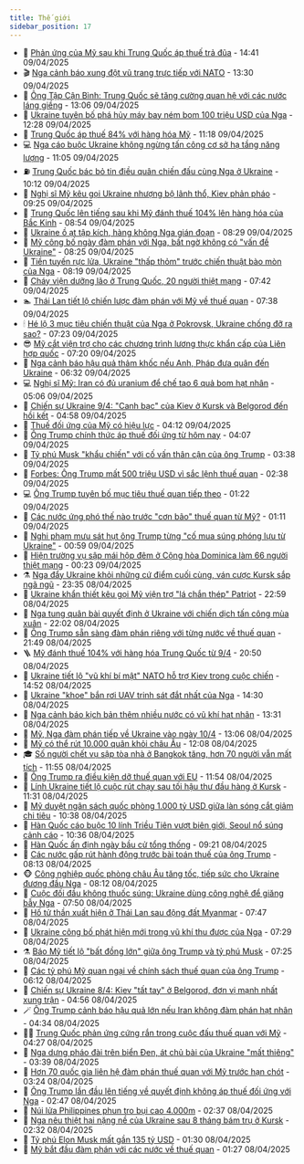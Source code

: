 ```yaml
---
title: Thế giới
sidebar_position: 17
---
```


<!-- dantri-the-gioi:START -->
- 🌋 [Phản ứng của Mỹ sau khi Trung Quốc áp thuế trả đũa](https://dantri.com.vn/the-gioi/phan-ung-cua-my-sau-khi-trung-quoc-ap-thue-tra-dua-20250409213412914.htm) - 14:41 09/04/2025
- 🎬 [Nga cảnh báo xung đột vũ trang trực tiếp với NATO](https://dantri.com.vn/the-gioi/nga-canh-bao-xung-dot-vu-trang-truc-tiep-voi-nato-20250409195437350.htm) - 13:30 09/04/2025
- 🧰 [Ông Tập Cận Bình: Trung Quốc sẽ tăng cường quan hệ với các nước láng giềng](https://dantri.com.vn/the-gioi/ong-tap-can-binh-trung-quoc-se-tang-cuong-quan-he-voi-cac-nuoc-lang-gieng-20250409195856052.htm) - 13:06 09/04/2025
- 🌋 [Ukraine tuyên bố phá hủy máy bay ném bom 100 triệu USD của Nga](https://dantri.com.vn/the-gioi/ukraine-tuyen-bo-pha-huy-may-bay-nem-bom-100-trieu-usd-cua-nga-20250409191524126.htm) - 12:28 09/04/2025
- 🗽 [Trung Quốc áp thuế 84% với hàng hóa Mỹ](https://dantri.com.vn/the-gioi/trung-quoc-ap-thue-84-voi-hang-hoa-my-20250409181542310.htm) - 11:18 09/04/2025
- 💻 [Nga cáo buộc Ukraine không ngừng tấn công cơ sở hạ tầng năng lượng](https://dantri.com.vn/the-gioi/nga-cao-buoc-ukraine-khong-ngung-tan-cong-co-so-ha-tang-nang-luong-20250409175121004.htm) - 11:05 09/04/2025
- ⛽️ [Trung Quốc bác bỏ tin điều quân chiến đấu cùng Nga ở Ukraine](https://dantri.com.vn/the-gioi/trung-quoc-bac-bo-tin-dieu-quan-chien-dau-cung-nga-o-ukraine-20250409164619138.htm) - 10:12 09/04/2025
- 🤩 [Nghị sĩ Mỹ kêu gọi Ukraine nhượng bộ lãnh thổ, Kiev phản pháo](https://dantri.com.vn/the-gioi/nghi-si-my-keu-goi-ukraine-nhuong-bo-lanh-tho-kiev-phan-phao-20250409161500918.htm) - 09:25 09/04/2025
- 🧐 [Trung Quốc lên tiếng sau khi Mỹ đánh thuế 104% lên hàng hóa của Bắc Kinh](https://dantri.com.vn/the-gioi/trung-quoc-len-tieng-sau-khi-my-danh-thue-104-len-hang-hoa-cua-bac-kinh-20250409154835291.htm) - 08:54 09/04/2025
- 🎊 [Ukraine ồ ạt tập kích, hàng không Nga gián đoạn](https://dantri.com.vn/the-gioi/ukraine-o-at-tap-kich-hang-khong-nga-gian-doan-20250409152536771.htm) - 08:29 09/04/2025
- 📝 [Mỹ công bố ngày đàm phán với Nga, bất ngờ không có &quot;vấn đề Ukraine&quot;](https://dantri.com.vn/the-gioi/my-cong-bo-ngay-dam-phan-voi-nga-bat-ngo-khong-co-van-de-ukraine-20250409145350617.htm) - 08:25 09/04/2025
- 🤡 [Tiền tuyến rực lửa, Ukraine &quot;thấp thỏm&quot; trước chiến thuật bào mòn của Nga](https://dantri.com.vn/the-gioi/tien-tuyen-ruc-lua-ukraine-thap-thom-truoc-chien-thuat-bao-mon-cua-nga-20250409144451339.htm) - 08:19 09/04/2025
- 🥷 [Cháy viện dưỡng lão ở Trung Quốc, 20 người thiệt mạng](https://dantri.com.vn/the-gioi/chay-vien-duong-lao-o-trung-quoc-20-nguoi-thiet-mang-20250409143327122.htm) - 07:42 09/04/2025
- 🏊 [Thái Lan tiết lộ chiến lược đàm phán với Mỹ về thuế quan](https://dantri.com.vn/the-gioi/thai-lan-tiet-lo-chien-luoc-dam-phan-voi-my-ve-thue-quan-20250409141834623.htm) - 07:38 09/04/2025
- 🕯 [Hé lộ 3 mục tiêu chiến thuật của Nga ở Pokrovsk, Ukraine chống đỡ ra sao?](https://dantri.com.vn/the-gioi/he-lo-3-muc-tieu-chien-thuat-cua-nga-o-pokrovsk-ukraine-chong-do-ra-sao-20250409141833141.htm) - 07:23 09/04/2025
- 😎 [Mỹ cắt viện trợ cho các chương trình lương thực khẩn cấp của Liên hợp quốc](https://dantri.com.vn/the-gioi/my-cat-vien-tro-cho-cac-chuong-trinh-luong-thuc-khan-cap-cua-lien-hop-quoc-20250409070022584.htm) - 07:20 09/04/2025
- 🌈 [Nga cảnh báo hậu quả thảm khốc nếu Anh, Pháp đưa quân đến Ukraine](https://dantri.com.vn/the-gioi/nga-canh-bao-hau-qua-tham-khoc-neu-anh-phap-dua-quan-den-ukraine-20250409131335339.htm) - 06:32 09/04/2025
- 💻 [Nghị sĩ Mỹ: Iran có đủ uranium để chế tạo 6 quả bom hạt nhân](https://dantri.com.vn/the-gioi/nghi-si-my-iran-co-du-uranium-de-che-tao-6-qua-bom-hat-nhan-20250409114901225.htm) - 05:06 09/04/2025
- 🤖 [Chiến sự Ukraine 9/4: &quot;Canh bạc&quot; của Kiev ở Kursk và Belgorod đến hồi kết](https://dantri.com.vn/the-gioi/chien-su-ukraine-94-canh-bac-cua-kiev-o-kursk-va-belgorod-den-hoi-ket-20250409113321087.htm) - 04:58 09/04/2025
- 🦏 [Thuế đối ứng của Mỹ có hiệu lực](https://dantri.com.vn/the-gioi/thue-doi-ung-cua-my-co-hieu-luc-20250409093617367.htm) - 04:12 09/04/2025
- 🌁 [Ông Trump chính thức áp thuế đối ứng từ hôm nay](https://dantri.com.vn/kinh-doanh/ong-trump-chinh-thuc-ap-thue-doi-ung-tu-hom-nay-20250409105707109.htm) - 04:07 09/04/2025
- 🐘 [Tỷ phú Musk &quot;khẩu chiến&quot; với cố vấn thân cận của ông Trump](https://dantri.com.vn/the-gioi/ty-phu-musk-khau-chien-voi-co-van-than-can-cua-ong-trump-20250409102847851.htm) - 03:38 09/04/2025
- 🥷 [Forbes: Ông Trump mất 500 triệu USD vì sắc lệnh thuế quan](https://dantri.com.vn/the-gioi/forbes-ong-trump-mat-500-trieu-usd-vi-sac-lenh-thue-quan-20250409093204063.htm) - 02:38 09/04/2025
- 💻 [Ông Trump tuyên bố mục tiêu thuế quan tiếp theo](https://dantri.com.vn/the-gioi/ong-trump-tuyen-bo-muc-tieu-thue-quan-tiep-theo-20250409081701533.htm) - 01:22 09/04/2025
- 🎡 [Các nước ứng phó thế nào trước &quot;cơn bão&quot; thuế quan từ Mỹ?](https://dantri.com.vn/the-gioi/cac-nuoc-ung-pho-the-nao-truoc-con-bao-thue-quan-tu-my-20250409072603775.htm) - 01:11 09/04/2025
- 🧰 [Nghi phạm mưu sát hụt ông Trump từng &quot;cố mua súng phóng lựu từ Ukraine&quot;](https://dantri.com.vn/the-gioi/nghi-pham-muu-sat-hut-ong-trump-tung-co-mua-sung-phong-luu-tu-ukraine-20250409074902967.htm) - 00:59 09/04/2025
- 🥸 [Hiện trường vụ sập mái hộp đêm ở Cộng hòa Dominica làm 66 người thiệt mạng](https://dantri.com.vn/the-gioi/hien-truong-vu-sap-mai-hop-dem-o-cong-hoa-dominica-lam-66-nguoi-thiet-mang-20250409071800494.htm) - 00:23 09/04/2025
- ⚗️ [Nga đẩy Ukraine khỏi những cứ điểm cuối cùng, ván cược Kursk sắp ngã ngũ](https://dantri.com.vn/the-gioi/nga-day-ukraine-khoi-nhung-cu-diem-cuoi-cung-van-cuoc-kursk-sap-nga-ngu-20250409054044798.htm) - 23:35 08/04/2025
- 🌮 [Ukraine khẩn thiết kêu gọi Mỹ viện trợ &quot;lá chắn thép&quot; Patriot](https://dantri.com.vn/the-gioi/ukraine-khan-thiet-keu-goi-my-vien-tro-la-chan-thep-patriot-20250409055536286.htm) - 22:59 08/04/2025
- 🎃 [Nga tung quân bài quyết định ở Ukraine với chiến dịch tấn công mùa xuân](https://dantri.com.vn/the-gioi/nga-tung-quan-bai-quyet-dinh-o-ukraine-voi-chien-dich-tan-cong-mua-xuan-20250409045124438.htm) - 22:02 08/04/2025
- 💫 [Ông Trump sẵn sàng đàm phán riêng với từng nước về thuế quan](https://dantri.com.vn/the-gioi/ong-trump-san-sang-dam-phan-rieng-voi-tung-nuoc-ve-thue-quan-20250409044216388.htm) - 21:49 08/04/2025
- 🪜 [Mỹ đánh thuế 104% với hàng hóa Trung Quốc từ 9/4](https://dantri.com.vn/the-gioi/my-danh-thue-104-voi-hang-hoa-trung-quoc-tu-94-20250409034937104.htm) - 20:50 08/04/2025
- 🌋 [Ukraine tiết lộ &quot;vũ khí bí mật&quot; NATO hỗ trợ Kiev trong cuộc chiến](https://dantri.com.vn/the-gioi/ukraine-tiet-lo-vu-khi-bi-mat-nato-ho-tro-kiev-trong-cuoc-chien-20250408214330615.htm) - 14:52 08/04/2025
- 🦏 [Ukraine &quot;khoe&quot; bắn rơi UAV trinh sát đắt nhất của Nga](https://dantri.com.vn/the-gioi/ukraine-khoe-ban-roi-uav-trinh-sat-dat-nhat-cua-nga-20250408212346612.htm) - 14:30 08/04/2025
- 👀 [Nga cảnh báo kịch bản thêm nhiều nước có vũ khí hạt nhân](https://dantri.com.vn/the-gioi/nga-canh-bao-kich-ban-them-nhieu-nuoc-co-vu-khi-hat-nhan-20250408202344957.htm) - 13:31 08/04/2025
- 🧰 [Mỹ, Nga đàm phán tiếp về Ukraine vào ngày 10/4](https://dantri.com.vn/the-gioi/my-nga-dam-phan-tiep-ve-ukraine-vao-ngay-104-20250408200054107.htm) - 13:06 08/04/2025
- 🚀 [Mỹ có thể rút 10.000 quân khỏi châu Âu](https://dantri.com.vn/the-gioi/my-co-the-rut-10000-quan-khoi-chau-au-20250408184434875.htm) - 12:08 08/04/2025
- 🎓 [Số người chết vụ sập tòa nhà ở Bangkok tăng, hơn 70 người vẫn mất tích](https://dantri.com.vn/the-gioi/so-nguoi-chet-vu-sap-toa-nha-o-bangkok-tang-hon-70-nguoi-van-mat-tich-20250408181358827.htm) - 11:55 08/04/2025
- 🥸 [Ông Trump ra điều kiện dỡ thuế quan với EU](https://dantri.com.vn/the-gioi/ong-trump-ra-dieu-kien-do-thue-quan-voi-eu-20250408185049306.htm) - 11:54 08/04/2025
- 🦅 [Lính Ukraine tiết lộ cuộc rút chạy sau tối hậu thư đầu hàng ở Kursk](https://dantri.com.vn/the-gioi/linh-ukraine-tiet-lo-cuoc-rut-chay-sau-toi-hau-thu-dau-hang-o-kursk-20250408181039196.htm) - 11:31 08/04/2025
- 🤭 [Mỹ duyệt ngân sách quốc phòng 1.000 tỷ USD giữa làn sóng cắt giảm chi tiêu](https://dantri.com.vn/the-gioi/my-duyet-ngan-sach-quoc-phong-1000-ty-usd-giua-lan-song-cat-giam-chi-tieu-20250408165932005.htm) - 10:38 08/04/2025
- 🤖 [Hàn Quốc cáo buộc 10 lính Triều Tiên vượt biên giới, Seoul nổ súng cảnh cáo](https://dantri.com.vn/the-gioi/han-quoc-cao-buoc-10-linh-trieu-tien-vuot-bien-gioi-seoul-no-sung-canh-cao-20250408171833712.htm) - 10:36 08/04/2025
- 🐲 [Hàn Quốc ấn định ngày bầu cử tổng thống](https://dantri.com.vn/the-gioi/han-quoc-an-dinh-ngay-bau-cu-tong-thong-20250408162026155.htm) - 09:21 08/04/2025
- 🫣 [Các nước gấp rút hành động trước bài toán thuế của ông Trump](https://dantri.com.vn/the-gioi/cac-nuoc-gap-rut-hanh-dong-truoc-bai-toan-thue-cua-ong-trump-20250408141113507.htm) - 08:13 08/04/2025
- 🐵 [Công nghiệp quốc phòng châu Âu tăng tốc, tiếp sức cho Ukraine đương đầu Nga](https://dantri.com.vn/the-gioi/cong-nghiep-quoc-phong-chau-au-tang-toc-tiep-suc-cho-ukraine-duong-dau-nga-20250408141255639.htm) - 08:12 08/04/2025
- 🫶 [Cuộc đối đầu không thuốc súng: Ukraine dùng công nghệ để giăng bẫy Nga](https://dantri.com.vn/the-gioi/cuoc-doi-dau-khong-thuoc-sung-ukraine-dung-cong-nghe-de-giang-bay-nga-20250408144556523.htm) - 07:50 08/04/2025
- 💃 [Hố tử thần xuất hiện ở Thái Lan sau động đất Myanmar](https://dantri.com.vn/the-gioi/ho-tu-than-xuat-hien-o-thai-lan-sau-dong-dat-myanmar-20250408144313809.htm) - 07:47 08/04/2025
- 💫 [Ukraine công bố phát hiện mới trong vũ khí thu được của Nga](https://dantri.com.vn/the-gioi/ukraine-cong-bo-phat-hien-moi-trong-vu-khi-thu-duoc-cua-nga-20250408135957998.htm) - 07:29 08/04/2025
- ⚗️ [Báo Mỹ tiết lộ &quot;bất đồng lớn&quot; giữa ông Trump và tỷ phú Musk](https://dantri.com.vn/the-gioi/bao-my-tiet-lo-bat-dong-lon-giua-ong-trump-va-ty-phu-musk-20250408141819868.htm) - 07:25 08/04/2025
- 🥷 [Các tỷ phú Mỹ quan ngại về chính sách thuế quan của ông Trump](https://dantri.com.vn/the-gioi/cac-ty-phu-my-quan-ngai-ve-chinh-sach-thue-quan-cua-ong-trump-20250408114309498.htm) - 06:12 08/04/2025
- 🥸 [Chiến sự Ukraine 8/4: Kiev &quot;tất tay&quot; ở Belgorod, đơn vị mạnh nhất xung trận](https://dantri.com.vn/the-gioi/chien-su-ukraine-84-kiev-tat-tay-o-belgorod-don-vi-manh-nhat-xung-tran-20250408114046554.htm) - 04:56 08/04/2025
- 🪄 [Ông Trump cảnh báo hậu quả lớn nếu Iran không đàm phán hạt nhân](https://dantri.com.vn/the-gioi/ong-trump-canh-bao-hau-qua-lon-neu-iran-khong-dam-phan-hat-nhan-20250408112429335.htm) - 04:34 08/04/2025
- 🧑‍💻 [Trung Quốc phản ứng cứng rắn trong cuộc đấu thuế quan với Mỹ](https://dantri.com.vn/the-gioi/trung-quoc-phan-ung-cung-ran-trong-cuoc-dau-thue-quan-voi-my-20250408104853764.htm) - 04:27 08/04/2025
- 🤭 [Nga dựng pháo đài trên biển Đen, át chủ bài của Ukraine &quot;mất thiêng&quot;](https://dantri.com.vn/the-gioi/nga-dung-phao-dai-tren-bien-den-at-chu-bai-cua-ukraine-mat-thieng-20250408103740781.htm) - 03:39 08/04/2025
- 🗽 [Hơn 70 quốc gia liên hệ đàm phán thuế quan với Mỹ trước hạn chót](https://dantri.com.vn/the-gioi/hon-70-quoc-gia-lien-he-dam-phan-thue-quan-voi-my-truoc-han-chot-20250408101957793.htm) - 03:24 08/04/2025
- 🤖 [Ông Trump lần đầu lên tiếng về quyết định không áp thuế đối ứng với Nga](https://dantri.com.vn/the-gioi/ong-trump-lan-dau-len-tieng-ve-quyet-dinh-khong-ap-thue-doi-ung-voi-nga-20250408083534055.htm) - 02:47 08/04/2025
- 🌈 [Núi lửa Philippines phun tro bụi cao 4.000m](https://dantri.com.vn/the-gioi/nui-lua-philippines-phun-tro-bui-cao-4000m-20250408093251406.htm) - 02:37 08/04/2025
- 🤩 [Nga nêu thiệt hại nặng nề của Ukraine sau 8 tháng bám trụ ở Kursk](https://dantri.com.vn/the-gioi/nga-neu-thiet-hai-nang-ne-cua-ukraine-sau-8-thang-bam-tru-o-kursk-20250408090720074.htm) - 02:32 08/04/2025
- 🤗 [Tỷ phú Elon Musk mất gần 135 tỷ USD](https://dantri.com.vn/the-gioi/ty-phu-elon-musk-mat-gan-135-ty-usd-20250408075420680.htm) - 01:30 08/04/2025
- 🙉 [Mỹ bắt đầu đàm phán với các nước về thuế quan](https://dantri.com.vn/the-gioi/my-bat-dau-dam-phan-voi-cac-nuoc-ve-thue-quan-20250408081111990.htm) - 01:27 08/04/2025<!-- dantri-the-gioi:END -->
